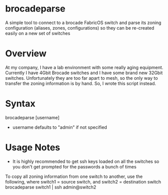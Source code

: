 # brocadeparse
A simple tool to connect to a brocade FabricOS switch and parse its zoning configuration (aliases, zones, configurations) so they can be re-created easily on a new set of switches

# Overview

At my company, I have a lab environment with some really aging equipment.  Currently I have 4Gbit Brocade switches and I have some brand new 32Gbit switches.  Unfortunately they are too far apart to mesh, so the only way to transfer the zoning information is by hand.  So, I wrote this script instead.

# Syntax

brocadeparse <switch-FQDN> [username]
* username defaults to "admin" if not specified

# Usage Notes
* It is highly recommended to get ssh keys loaded on all the switches so you don't get prompted for the passwords a bunch of times

To copy all zoning information from one switch to another, use the following, where switch1 = source switch, and switch2 = destination switch
    brocadeparse switch1 | ssh admin@switch2
